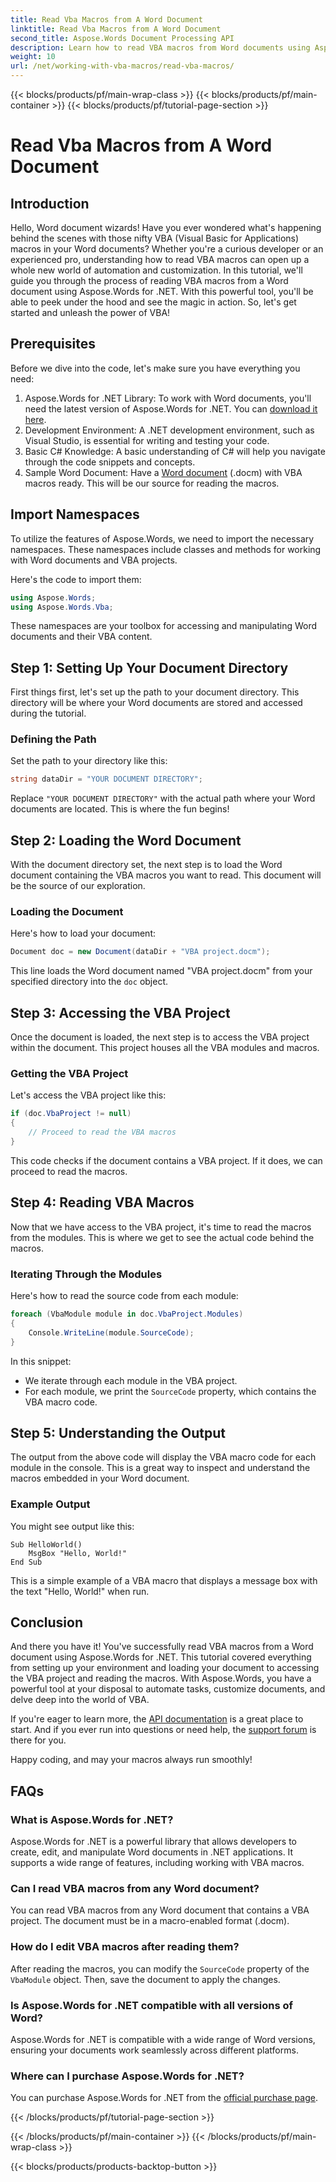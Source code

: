 ```yaml
---
title: Read Vba Macros from A Word Document
linktitle: Read Vba Macros from A Word Document
second_title: Aspose.Words Document Processing API
description: Learn how to read VBA macros from Word documents using Aspose.Words for .NET. Follow our detailed guide for seamless document automation!
weight: 10
url: /net/working-with-vba-macros/read-vba-macros/
---
```


{{< blocks/products/pf/main-wrap-class >}}
{{< blocks/products/pf/main-container >}}
{{< blocks/products/pf/tutorial-page-section >}}

# Read Vba Macros from A Word Document

## Introduction

Hello, Word document wizards! Have you ever wondered what's happening behind the scenes with those nifty VBA (Visual Basic for Applications) macros in your Word documents? Whether you're a curious developer or an experienced pro, understanding how to read VBA macros can open up a whole new world of automation and customization. In this tutorial, we'll guide you through the process of reading VBA macros from a Word document using Aspose.Words for .NET. With this powerful tool, you'll be able to peek under the hood and see the magic in action. So, let's get started and unleash the power of VBA!

## Prerequisites

Before we dive into the code, let's make sure you have everything you need:

1. Aspose.Words for .NET Library: To work with Word documents, you'll need the latest version of Aspose.Words for .NET. You can [download it here](https://releases.aspose.com/words/net/).
2. Development Environment: A .NET development environment, such as Visual Studio, is essential for writing and testing your code.
3. Basic C# Knowledge: A basic understanding of C# will help you navigate through the code snippets and concepts.
4. Sample Word Document: Have a [Word document](https://github.com/aspose-words/Aspose.Words-for-.NET/raw/99ba2a2d8b5d650deb40106225f383376b8b4bc6/Examples/Data/VBA%20project.docm) (.docm) with VBA macros ready. This will be our source for reading the macros.

## Import Namespaces

To utilize the features of Aspose.Words, we need to import the necessary namespaces. These namespaces include classes and methods for working with Word documents and VBA projects.

Here's the code to import them:

```csharp
using Aspose.Words;
using Aspose.Words.Vba;
```

These namespaces are your toolbox for accessing and manipulating Word documents and their VBA content.

## Step 1: Setting Up Your Document Directory

First things first, let's set up the path to your document directory. This directory will be where your Word documents are stored and accessed during the tutorial.

### Defining the Path

Set the path to your directory like this:

```csharp
string dataDir = "YOUR DOCUMENT DIRECTORY";
```

Replace `"YOUR DOCUMENT DIRECTORY"` with the actual path where your Word documents are located. This is where the fun begins!

## Step 2: Loading the Word Document

With the document directory set, the next step is to load the Word document containing the VBA macros you want to read. This document will be the source of our exploration.

### Loading the Document

Here's how to load your document:

```csharp
Document doc = new Document(dataDir + "VBA project.docm");
```

This line loads the Word document named "VBA project.docm" from your specified directory into the `doc` object.

## Step 3: Accessing the VBA Project

Once the document is loaded, the next step is to access the VBA project within the document. This project houses all the VBA modules and macros.

### Getting the VBA Project

Let's access the VBA project like this:

```csharp
if (doc.VbaProject != null)
{
    // Proceed to read the VBA macros
}
```

This code checks if the document contains a VBA project. If it does, we can proceed to read the macros.

## Step 4: Reading VBA Macros

Now that we have access to the VBA project, it's time to read the macros from the modules. This is where we get to see the actual code behind the macros.

### Iterating Through the Modules

Here's how to read the source code from each module:

```csharp
foreach (VbaModule module in doc.VbaProject.Modules)
{
    Console.WriteLine(module.SourceCode);
}
```

In this snippet:
- We iterate through each module in the VBA project.
- For each module, we print the `SourceCode` property, which contains the VBA macro code.

## Step 5: Understanding the Output

The output from the above code will display the VBA macro code for each module in the console. This is a great way to inspect and understand the macros embedded in your Word document.

### Example Output

You might see output like this:

```
Sub HelloWorld()
    MsgBox "Hello, World!"
End Sub
```

This is a simple example of a VBA macro that displays a message box with the text "Hello, World!" when run.

## Conclusion

And there you have it! You've successfully read VBA macros from a Word document using Aspose.Words for .NET. This tutorial covered everything from setting up your environment and loading your document to accessing the VBA project and reading the macros. With Aspose.Words, you have a powerful tool at your disposal to automate tasks, customize documents, and delve deep into the world of VBA.

If you're eager to learn more, the [API documentation](https://reference.aspose.com/words/net/) is a great place to start. And if you ever run into questions or need help, the [support forum](https://forum.aspose.com/c/words/8) is there for you.

Happy coding, and may your macros always run smoothly!

## FAQs

### What is Aspose.Words for .NET?  
Aspose.Words for .NET is a powerful library that allows developers to create, edit, and manipulate Word documents in .NET applications. It supports a wide range of features, including working with VBA macros.

### Can I read VBA macros from any Word document?  
You can read VBA macros from any Word document that contains a VBA project. The document must be in a macro-enabled format (.docm).

### How do I edit VBA macros after reading them?  
After reading the macros, you can modify the `SourceCode` property of the `VbaModule` object. Then, save the document to apply the changes.

### Is Aspose.Words for .NET compatible with all versions of Word?  
Aspose.Words for .NET is compatible with a wide range of Word versions, ensuring your documents work seamlessly across different platforms.

### Where can I purchase Aspose.Words for .NET?  
You can purchase Aspose.Words for .NET from the [official purchase page](https://purchase.aspose.com/buy).

{{< /blocks/products/pf/tutorial-page-section >}}

{{< /blocks/products/pf/main-container >}}
{{< /blocks/products/pf/main-wrap-class >}}

{{< blocks/products/products-backtop-button >}}
